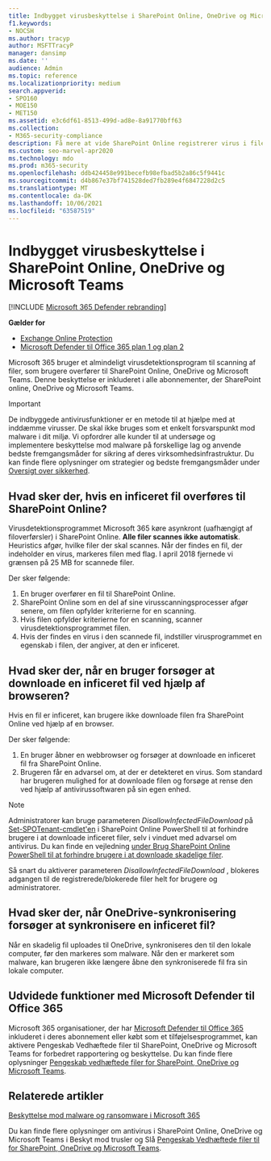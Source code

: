 ```yaml
---
title: Indbygget virusbeskyttelse i SharePoint Online, OneDrive og Microsoft Teams
f1.keywords:
- NOCSH
ms.author: tracyp
author: MSFTTracyP
manager: dansimp
ms.date: ''
audience: Admin
ms.topic: reference
ms.localizationpriority: medium
search.appverid:
- SPO160
- MOE150
- MET150
ms.assetid: e3c6df61-8513-499d-ad8e-8a91770bff63
ms.collection:
- M365-security-compliance
description: Få mere at vide SharePoint Online registrerer virus i filer, som brugere overfører og forhindrer brugere i at hente eller synkronisere filerne.
ms.custom: seo-marvel-apr2020
ms.technology: mdo
ms.prod: m365-security
ms.openlocfilehash: ddb424458e991becefb98efbad5b2a86c5f9441c
ms.sourcegitcommit: d4b867e37bf741528ded7fb289e4f6847228d2c5
ms.translationtype: MT
ms.contentlocale: da-DK
ms.lasthandoff: 10/06/2021
ms.locfileid: "63587519"
---
```

# <a name="built-in-virus-protection-in-sharepoint-online-onedrive-and-microsoft-teams"></a>Indbygget virusbeskyttelse i SharePoint Online, OneDrive og Microsoft Teams

[!INCLUDE [Microsoft 365 Defender rebranding](../includes/microsoft-defender-for-office.md)]

**Gælder for**
- [Exchange Online Protection](exchange-online-protection-overview.md)
- [Microsoft Defender til Office 365 plan 1 og plan 2](defender-for-office-365.md)

Microsoft 365 bruger et almindeligt virusdetektionsprogram til scanning af filer, som brugere overfører til SharePoint Online, OneDrive og Microsoft Teams. Denne beskyttelse er inkluderet i alle abonnementer, der SharePoint online, OneDrive og Microsoft Teams.

> [!IMPORTANT]
> De indbyggede antivirusfunktioner er en metode til at hjælpe med at inddæmme virusser. De skal ikke bruges som et enkelt forsvarspunkt mod malware i dit miljø. Vi opfordrer alle kunder til at undersøge og implementere beskyttelse mod malware på forskellige lag og anvende bedste fremgangsmåder for sikring af deres virksomhedsinfrastruktur. Du kan finde flere oplysninger om strategier og bedste fremgangsmåder under [Oversigt over sikkerhed](security-roadmap.md).

## <a name="what-happens-if-an-infected-file-is-uploaded-to-sharepoint-online"></a>Hvad sker der, hvis en inficeret fil overføres til SharePoint Online?

Virusdetektionsprogrammet Microsoft 365 køre asynkront (uafhængigt af filoverførsler) i SharePoint Online. **Alle filer scannes ikke automatisk**. Heuristics afgør, hvilke filer der skal scannes. Når der findes en fil, der indeholder en virus, markeres filen med flag. I april 2018 fjernede vi grænsen på 25 MB for scannede filer.

Der sker følgende:

1. En bruger overfører en fil til SharePoint Online.
2. SharePoint Online som en del af sine virusscanningsprocesser afgør senere, om filen opfylder kriterierne for en scanning.
3. Hvis filen opfylder kriterierne for en scanning, scanner virusdetektionsprogrammet filen.
4. Hvis der findes en virus i den scannede fil, indstiller virusprogrammet en egenskab i filen, der angiver, at den er inficeret.

## <a name="what-happens-when-a-user-tries-to-download-an-infected-file-by-using-the-browser"></a>Hvad sker der, når en bruger forsøger at downloade en inficeret fil ved hjælp af browseren?

Hvis en fil er inficeret, kan brugere ikke downloade filen fra SharePoint Online ved hjælp af en browser.

Der sker følgende:

1. En bruger åbner en webbrowser og forsøger at downloade en inficeret fil fra SharePoint Online.
2. Brugeren får en advarsel om, at der er detekteret en virus. Som standard har brugeren mulighed for at downloade filen og forsøge at rense den ved hjælp af antivirussoftwaren på sin egen enhed.

> [!NOTE]
>
> Administratorer kan bruge parameteren *DisallowInfectedFileDownload* på [Set-SPOTenant-cmdlet'en](/powershell/module/sharepoint-online/Set-SPOTenant) i SharePoint Online PowerShell til at forhindre brugere i at downloade inficeret filer, selv i vinduet med advarsel om antivirus. Du kan finde en vejledning [under Brug SharePoint Online PowerShell til at forhindre brugere i at downloade skadelige filer](turn-on-mdo-for-spo-odb-and-teams.md#step-2-recommended-use-sharepoint-online-powershell-to-prevent-users-from-downloading-malicious-files).
>
> Så snart du aktiverer parameteren *DisallowInfectedFileDownload* , blokeres adgangen til de registrerede/blokerede filer helt for brugere og administratorer.

## <a name="what-happens-when-the-onedrive-sync-client-tries-to-sync-an-infected-file"></a>Hvad sker der, når OneDrive-synkronisering forsøger at synkronisere en inficeret fil?

Når en skadelig fil uploades til OneDrive, synkroniseres den til den lokale computer, før den markeres som malware. Når den er markeret som malware, kan brugeren ikke længere åbne den synkroniserede fil fra sin lokale computer.

## <a name="extended-capabilities-with-microsoft-defender-for-office-365"></a>Udvidede funktioner med Microsoft Defender til Office 365

Microsoft 365 organisationer, der har [Microsoft Defender til Office 365](defender-for-office-365.md) inkluderet i deres abonnement eller købt som et tilføjelsesprogrammet, kan aktivere Pengeskab Vedhæftede filer til SharePoint, OneDrive og Microsoft Teams for forbedret rapportering og beskyttelse. Du kan finde flere oplysninger [Pengeskab vedhæftede filer for SharePoint, OneDrive og Microsoft Teams](mdo-for-spo-odb-and-teams.md).

## <a name="related-articles"></a>Relaterede artikler

[Beskyttelse mod malware og ransomware i Microsoft 365](/compliance/assurance/assurance-malware-and-ransomware-protection)

Du kan finde flere oplysninger om antivirus i SharePoint Online, OneDrive og Microsoft Teams i Beskyt mod trusler og Slå [](protect-against-threats.md) [Pengeskab Vedhæftede filer til for SharePoint, OneDrive og Microsoft Teams](turn-on-mdo-for-spo-odb-and-teams.md).
